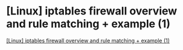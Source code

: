 # [Linux] iptables firewall overview and rule matching + example (1)
[[Linux] iptables firewall overview and rule matching + example (1)](https://aiwithcloud.com/2022/09/19/linux_iptables_firewall_overview_and_rule_matching__example_1/)